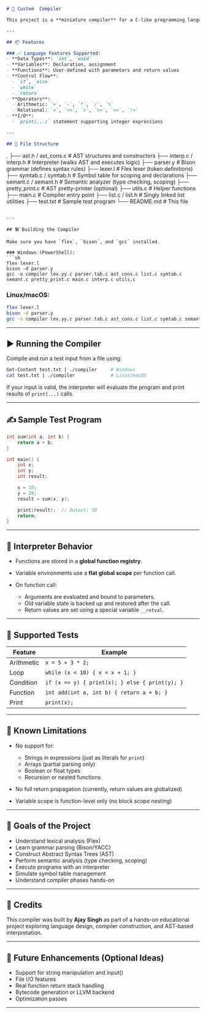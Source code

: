 
```markdown
# 🧠 Custom  Compiler 

This project is a **miniature compiler** for a C-like programming language. It is designed for learning purposes and demonstrates key compiler phases: parsing, semantic analysis, AST construction, interpretation, and code execution.

---

## 📦 Features

### ✅ Language Features Supported:
- **Data Types**: `int`, `void`
- **Variables**: Declaration, assignment
- **Functions**: User-defined with parameters and return values
- **Control Flow**:
  - `if`, `else`
  - `while`
  - `return`
- **Operators**:
  - Arithmetic: `+`, `-`, `*`, `/`, `%`
  - Relational: `<`, `<=`, `>`, `>=`, `==`, `!=`
- **I/O**:
  - `print(...)` statement supporting integer expressions

---

## 📁 File Structure

```

.
├── ast.h / ast\_cons.c        # AST structures and constructors
├── interp.c / interp.h       # Interpreter (walks AST and executes logic)
├── parser.y                  # Bison grammar (defines syntax rules)
├── lexer.l                   # Flex lexer (token definitions)
├── symtab.c / symtab.h       # Symbol table for scoping and declarations
├── semant.c / semant.h       # Semantic analyzer (type checking, scoping)
├── pretty\_print.c            # AST pretty-printer (optional)
├── utils.c                   # Helper functions
├── main.c                    # Compiler entry point
├── list.c / list.h           # Singly linked list utilities
├── test.txt                  # Sample test program
└── README.md                 # This file

````

---

## 🛠️ Building the Compiler

Make sure you have `flex`, `bison`, and `gcc` installed.

### Windows (PowerShell):
```sh
flex lexer.l
bison -d parser.y
gcc -o compiler lex.yy.c parser.tab.c ast_cons.c list.c symtab.c semant.c pretty_print.c main.c interp.c utils.c
````

### Linux/macOS:

```sh
flex lexer.l
bison -d parser.y
gcc -o compiler lex.yy.c parser.tab.c ast_cons.c list.c symtab.c semant.c pretty_print.c main.c interp.c utils.c
```

---

## ▶️ Running the Compiler

Compile and run a test input from a file using:

```sh
Get-Content test.txt | ./compiler     # Windows
cat test.txt | ./compiler             # Linux/macOS
```

If your input is valid, the interpreter will evaluate the program and print results of `print(...)` calls.

---

## ✍️ Sample Test Program

```c
int sum(int a, int b) {
    return a + b;
}

int main() {
    int x;
    int y;
    int result;

    x = 10;
    y = 20;
    result = sum(x, y);

    print(result);  // Output: 30
    return;
}
```

---

## 🧠 Interpreter Behavior

* Functions are stored in a **global function registry**.
* Variable environments use a **flat global scope** per function call.
* On function call:

  * Arguments are evaluated and bound to parameters.
  * Old variable state is backed up and restored after the call.
  * Return values are set using a special variable `__retval`.

---

## 🧪 Supported Tests

| Feature    | Example                                        |
| ---------- | ---------------------------------------------- |
| Arithmetic | `x = 5 + 3 * 2;`                               |
| Loop       | `while (x < 10) { x = x + 1; }`                |
| Condition  | `if (x == y) { print(x); } else { print(y); }` |
| Function   | `int add(int a, int b) { return a + b; }`      |
| Print      | `print(x);`                                    |

---

## 🚫 Known Limitations

* No support for:

  * Strings in expressions (just as literals for `print`)
  * Arrays (partial parsing only)
  * Boolean or float types
  * Recursion or nested functions
* No full return propagation (currently, return values are globalized)
* Variable scope is function-level only (no block scope nesting)

---

## 📌 Goals of the Project

* Understand lexical analysis (Flex)
* Learn grammar parsing (Bison/YACC)
* Construct Abstract Syntax Trees (AST)
* Perform semantic analysis (type checking, scoping)
* Execute programs with an interpreter
* Simulate symbol table management
* Understand compiler phases hands-on

---

## 🙌 Credits

This compiler was built by **Ajay Singh** as part of a hands-on educational project exploring language design, compiler construction, and AST-based interpretation.

---

## 🧩 Future Enhancements (Optional Ideas)

* Support for string manipulation and input()
* File I/O features
* Real function return stack handling
* Bytecode generation or LLVM backend
* Optimization passes

---

